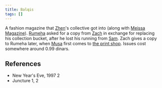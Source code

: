 ```yaml
---
title: Balqis
tags: []
---
```

A fashion magazine that [Zhen](_wiki/zhen.md)'s collective got into (along with [Meissa Magazine](_wiki/Meissa%20Magazine)). [Rumeha](_wiki/rumeha.md) asked for a copy from [Zach](_wiki/zach.md) in exchange for replacing his collection bucket, after he lost his running from [Sam](_wiki/sam.md). Zach gives a copy to Rumeha later, when [Musa](_wiki/musa.md) first comes to [the print shop](_wiki/aa-xerox.md). Issues cost somewhere around 0.99 dinars.

## References
- New Year's Eve, 1997 2
- Juncture 1, 2
